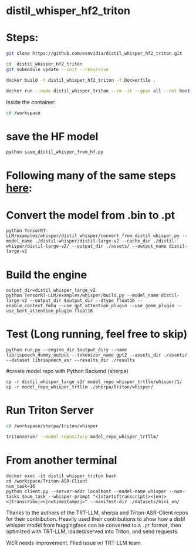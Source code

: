 # distil_whisper_hf2_triton

# Steps:

```bash
git clone https://github.com/esnvidia/distil_whisper_hf2_triton.git

cd  distil_whisper_hf2_triton
git submodule update --init --recursive

docker build -t distil_whisper_hf2_triton -f Dockerfile .

docker run --name distil_whisper_triton --rm -it --gpus all --net host  -v `pwd`:/workspace distil_whisper_hf2_triton bash
```

Inside the container:

```bash
cd /workspace
```

# save the HF model
```bash
python save_distil_whisper_from_hf.py
```
# Following many of the same steps [here](https://github.com/NVIDIA/TensorRT-LLM/tree/main/examples/whisper#distil-whisper):

# Convert the model from .bin to .pt
```
python TensorRT-LLM/examples/whisper/distil_whisper/convert_from_distil_whisper.py --model_name ./distil-whisper/distil-large-v2 --cache_dir ./distil-whisper/distil-large-v2/ --output_dir ./assets/ --output_name distil-large-v2
```

# Build the engine

``` 
output_dir=distil_whisper_large_v2
python TensorRT-LLM/examples/whisper/build.py --model_name distil-large-v2 --output_dir $output_dir --dtype float16 --enable_context_fmha --use_gpt_attention_plugin --use_gemm_plugin --use_bert_attention_plugin float16
```
# Test (Long running, feel free to skip)
```
python run.py --engine_dir $output_diry --name librispeech_dummy_output --tokenizer_name gpt2 --assets_dir ./assets/ --dataset librispeech_asr --results_dir ./results
```

#create model repo with Python Backend (sherpa)
```
cp -r distil_whisper_large_v2/ model_repo_whisper_trtllm/whisper/1/
cp -r model_repo_whisper_trtllm ./sherpa/triton/whisper/
```

# Run Triton Server
```bash
cd /workspace/sherpa/triton/whisper

tritonserver --model-repository model_repo_whisper_trtllm/

```

# From another terminal

```
docker exec -it distil_whisper_triton bash
cd /workspace/Triton-ASR-Client
num_task=16
python client.py --server-addr localhost --model-name whisper --num-tasks $num_task --whisper-prompt "<|startoftranscript|><|en|><|transcribe|><|notimestamps|>" --manifest-dir ./datasets/mini_en/
```


Thanks to the authors of the TRT-LLM, sherpa and Triton-ASR-Client repos for their contribution. Heavily used their contributions to show how a distil whisper model from huggingface can be converted to a `.pt` format, then optimized with TRT-LLM, loaded/served into Triton, and send requests.


WER needs improvement. Filed issue w/ TRT-LLM team.
